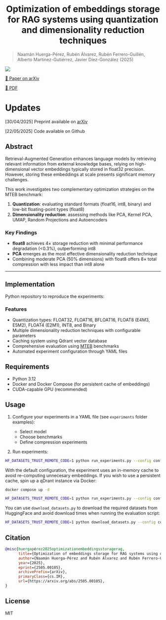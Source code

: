 <h1 align="center"> Optimization of embeddings storage for RAG systems using quantization and dimensionality reduction techniques</h1>

> Naamán Huerga-Pérez, Rubén Álvarez, Rubén Ferrero-Guillén, Alberto Martínez-Gutiérrez, Javier Díez-González (2025)

<a href='http://arxiv.org/abs/2505.00105'><img src='https://img.shields.io/badge/ArXiv-2505.00105-red'></a>

[📝 Paper on arXiv](https://arxiv.org/abs/2505.00105)

[📄 PDF](https://arxiv.org/pdf/2505.00105.pdf)

# Updates

[30/04/2025] Preprint available on [arXiv](https://arxiv.org/abs/2505.00105)

[22/05/2025] Code available on Github

## Abstract
Retrieval-Augmented Generation enhances language models by retrieving relevant information from external knowledge bases, relying on high-dimensional vector embeddings typically stored in float32 precision. However, storing these embeddings at scale presents significant memory challenges.

This work investigates two complementary optimization strategies on the MTEB benchmark:

1. **Quantization**: evaluating standard formats (float16, int8, binary) and low-bit floating-point types (float8)
2. **Dimensionality reduction**: assessing methods like PCA, Kernel PCA, UMAP, Random Projections and Autoencoders

### Key Findings
- **float8** achieves 4× storage reduction with minimal performance degradation (<0.3%), outperforming int8
- **PCA** emerges as the most effective dimensionality reduction technique
- Combining moderate PCA (50% dimensions) with float8 offers 8× total compression with less impact than int8 alone

---

## Implementation
Python repository to reproduce the experiments:

### Features
- Quantization types: FLOAT32, FLOAT16, BFLOAT16, FLOAT8 (E4M3, E5M2), FLOAT4 (E2M1), INT8, and Binary
- Multiple dimensionality reduction techniques with configurable parameters
- Caching system using Qdrant vector database
- Comprehensive evaluation using [MTEB](https://github.com/embeddings-benchmark/mteb) benchmarks
- Automated experiment configuration through YAML files

## Requirements
- Python 3.12
- Docker and Docker Compose (for persistent cache of embeddings)
- CUDA-capable GPU (recommended)



## Usage

1. Configure your experiments in a YAML file (see `experiments` folder examples):
   - Select model
   - Choose benchmarks
   - Define compression experiments

2. Run experiments:
```bash
HF_DATASETS_TRUST_REMOTE_CODE=1 python run_experiments.py --config configs/experiment.yml
```

With the default configuration, the experiment uses an in-memory cache to avoid re-computing unnecesary embeddings. If you wish to use a persistent cache, spin up a qDrant instance via Docker:

```bash
docker compose up -d

HF_DATASETS_TRUST_REMOTE_CODE=1 python run_experiments.py --config configs/experiment.yml --cache-location localhost:6333
```

You can use `download_datasets.py` to download the required datasets from HuggingFace and avoid download times when running the evaluation script:

```bash
HF_DATASETS_TRUST_REMOTE_CODE=1 python download_datasets.py --config configs/experiment.yml
```

## Citation

```bibtex
@misc{huergapérez2025optimizationembeddingsstoragerag,
      title={Optimization of embeddings storage for RAG systems using quantization and dimensionality reduction techniques}, 
      author={Naamán Huerga-Pérez and Rubén Álvarez and Rubén Ferrero-Guillén and Alberto Martínez-Gutiérrez and Javier Díez-González},
      year={2025},
      eprint={2505.00105},
      archivePrefix={arXiv},
      primaryClass={cs.IR},
      url={https://arxiv.org/abs/2505.00105}, 
}
```

## License
MIT


